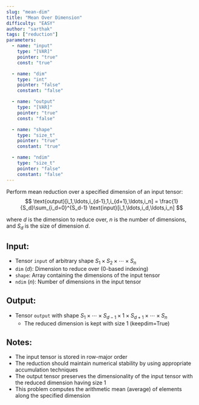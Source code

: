 ```yaml
---
slug: "mean-dim"
title: "Mean Over Dimension"
difficulty: "EASY" 
author: "sarthak"
tags: ["reduction"]
parameters:
  - name: "input"
    type: "[VAR]"
    pointer: "true"
    const: "true"

  - name: "dim"
    type: "int"
    pointer: "false"
    constant: "false"

  - name: "output"
    type: "[VAR]"
    pointer: "true"
    const: "false"

  - name: "shape"
    type: "size_t"
    pointer: "true"
    constant: "true"

  - name: "ndim"
    type: "size_t"
    pointer: "false"
    constant: "false"
---
```


Perform mean reduction over a specified dimension of an input tensor:
$$
\text{output}[i_1,\ldots,i_{d-1},1,i_{d+1},\ldots,i_n] = \frac{1}{S_d}\sum_{i_d=0}^{S_d-1} \text{input}[i_1,\ldots,i_d,\ldots,i_n]
$$

where $d$ is the dimension to reduce over, $n$ is the number of dimensions, and $S_d$ is the size of dimension $d$.

## Input:
- Tensor `input` of arbitrary shape $S_1 \times S_2 \times \cdots \times S_n$
- `dim` ($d$): Dimension to reduce over (0-based indexing)
- `shape`: Array containing the dimensions of the input tensor
- `ndim` ($n$): Number of dimensions in the input tensor

## Output:
- Tensor `output` with shape $S_1 \times \cdots \times S_{d-1} \times 1 \times S_{d+1} \times \cdots \times S_n$
  - The reduced dimension is kept with size 1 (keepdim=True)

## Notes:
- The input tensor is stored in row-major order
- The reduction should maintain numerical stability by using appropriate accumulation techniques
- The output tensor preserves the dimensionality of the input tensor with the reduced dimension having size 1
- This problem computes the arithmetic mean (average) of elements along the specified dimension
